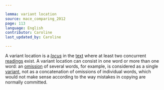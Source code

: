 ```yaml
---

lemma: variant location
source: mace_comparing_2012
page: 113
language: English
contributor: Caroline
last_updated_by: Caroline

---
```


A variant location is a _[locus](locus.html)_ in the [text](text.html) where at least two concurrent [readings](readingsVariant.html) exist. A variant location can consist in one word or more than one word: an [omission](omission.html) of several words, for example, is considered as a single [variant](variant.html), not as a concatenation of omissions of individual words, which would not make sense according to the way mistakes in copying are normally committed.
